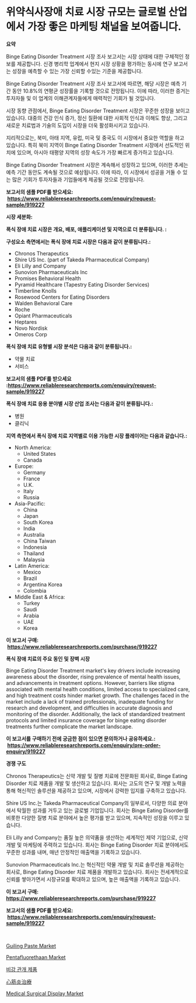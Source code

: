<p><h1>위약식사장애 치료 시장 규모는 글로벌 산업에서 가장 좋은 마케팅 채널을 보여줍니다.</h1></p><p><strong>요약</strong></p>
<p><p>Binge Eating Disorder Treatment 시장 조사 보고서는 시장 상태에 대한 구체적인 정보를 제공합니다. 신경 병리학 업계에서 현지 시장 상황을 평가하는 동시에 연구 보고서는 성장을 예측할 수 있는 가장 신뢰할 수있는 기준을 제공합니다. </p><p>Binge Eating Disorder Treatment 시장 조사 보고서에 따르면, 해당 시장은 예측 기간 동안 10.8%의 연평균 성장률을 기록할 것으로 전망됩니다. 이에 따라, 이러한 증거는 투자자들 및 이 업계의 이해관계자들에게 매력적인 기회가 될 것입니다. </p><p>시장 동향 관점에서, Binge Eating Disorder Treatment 시장은 꾸준한 성장을 보이고 있습니다. 대중의 건강 인식 증가, 정신 질환에 대한 사회적 인식과 이해도 향상, 그리고 새로운 치료법과 기술의 도입이 시장을 더욱 활성화시키고 있습니다. </p><p>지리적으로는, 북미, 아태 지역, 유럽, 미국 및 중국도 이 시장에서 중요한 역할을 하고 있습니다. 특히 북미 지역이 Binge Eating Disorder Treatment 시장에서 선도적인 위치에 있으며, 아시아 태평양 지역의 성장 속도가 가장 빠르게 증가하고 있습니다.</p><p>Binge Eating Disorder Treatment 시장은 계속해서 성장하고 있으며, 이러한 추세는 예측 기간 동안도 계속될 것으로 예상됩니다. 이에 따라, 이 시장에서 성공을 거둘 수 있는 많은 기회가 투자자들과 기업들에게 제공될 것으로 전망됩니다.</p></p>
<p><strong>보고서의 샘플 PDF를 받으세요: &nbsp;<a href="https://www.reliableresearchreports.com/enquiry/request-sample/919227">https://www.reliableresearchreports.com/enquiry/request-sample/919227</a></strong></p>
<p><strong>시장 세분화:</strong></p>
<p><strong> 폭식 장애 치료 시장은 개요, 배포, 애플리케이션 및 지역으로 더 분류됩니다. :</strong></p>
<p><strong>구성요소 측면에서는 폭식 장애 치료 시장은 다음과 같이 분류됩니다.:</strong></p>
<p><ul><li>Chronos Therapeutics</li><li>Shire US Inc. (part of Takeda Pharmaceutical Company)</li><li>Eli Lilly and Company</li><li>Sunovion Pharmaceuticals Inc</li><li>Promises Behavioral Health</li><li>Pyramid Healthcare (Tapestry Eating Disorder Services)</li><li>Timberline Knolls</li><li>Rosewood Centers for Eating Disorders</li><li>Walden Behavioral Care</li><li>Roche</li><li>Opiant Pharmaceuticals</li><li>Heptares</li><li>Novo Nordisk</li><li>Omeros Corp</li></ul></p>
<p><strong> 폭식 장애 치료 유형별 시장 분석은 다음과 같이 분류됩니다.:</strong></p>
<p><ul><li>약물 치료</li><li>서비스</li></ul></p>
<p><strong>보고서의 샘플 PDF를 받으세요 :<a href="https://www.reliableresearchreports.com/enquiry/request-sample/919227">https://www.reliableresearchreports.com/enquiry/request-sample/919227</a></strong></p>
<p><strong> 폭식 장애 치료 응용 분야별 시장 산업 조사는 다음과 같이 분류됩니다.:</strong></p>
<p><ul><li>병원</li><li>클리닉</li></ul></p>
<p><strong>지역 측면에서 폭식 장애 치료 지역별로 이용 가능한 시장 플레이어는 다음과 같습니다.:</strong></p>
<p><ul>
    <li>
        North America:
        <ul>
            <li>United States</li>
            <li>Canada</li>
        </ul>
    </li>
    <li>
        Europe:
        <ul>
            <li>Germany</li>
            <li>France</li>
            <li>U.K.</li>
            <li>Italy</li>
            <li>Russia</li>
        </ul>
    </li>
    <li>
        Asia-Pacific:
        <ul>
            <li>China</li>
            <li>Japan</li>
            <li>South Korea</li>
            <li>India</li>
            <li>Australia</li>
            <li>China Taiwan</li>
            <li>Indonesia</li>
            <li>Thailand</li>
            <li>Malaysia</li>
        </ul>
    </li>
    <li>
        Latin America:
        <ul>
            <li>Mexico</li>
            <li>Brazil</li>
            <li>Argentina Korea</li>
            <li>Colombia</li>
        </ul>
    </li>
    <li>
        Middle East & Africa:
        <ul>
            <li>Turkey</li>
            <li>Saudi</li>
            <li>Arabia</li>
            <li>UAE</li>
            <li>Korea</li>
        </ul>
    </li>
    </ul></p>
<p><strong>이 보고서 구매: &nbsp;<a href="https://www.reliableresearchreports.com/purchase/919227">https://www.reliableresearchreports.com/purchase/919227</a></strong></p>
<p><strong>폭식 장애 치료의 주요 동인 및 장벽 시장</strong></p>
<p><p>Binge Eating Disorder Treatment market's key drivers include increasing awareness about the disorder, rising prevalence of mental health issues, and advancements in treatment options. However, barriers like stigma associated with mental health conditions, limited access to specialized care, and high treatment costs hinder market growth. The challenges faced in the market include a lack of trained professionals, inadequate funding for research and development, and difficulties in accurate diagnosis and monitoring of the disorder. Additionally, the lack of standardized treatment protocols and limited insurance coverage for binge eating disorder treatments further complicate the market landscape.</p></p>
<p><strong>이 보고서를 구매하기 전에 궁금한 점이 있으면 문의하거나 공유하세요.: &nbsp;<a href="https://www.reliableresearchreports.com/enquiry/pre-order-enquiry/919227">https://www.reliableresearchreports.com/enquiry/pre-order-enquiry/919227</a></strong></p>
<p><strong>경쟁 구도</strong></p>
<p><p>Chronos Therapeutics는 신약 개발 및 질병 치료에 전문화된 회사로, Binge Eating Disorder 치료 제품을 개발 및 생산하고 있습니다. 회사는 고도의 연구 및 개발 노력을 통해 혁신적인 솔루션을 제공하고 있으며, 시장에서 강력한 입지를 구축하고 있습니다.</p><p>Shire US Inc.는 Takeda Pharmaceutical Company의 일부로서, 다양한 의료 분야에서 탁월한 성과를 거두고 있는 글로벌 기업입니다. 회사는 Binge Eating Disorder를 비롯한 다양한 질병 치료 분야에서 높은 평가를 받고 있으며, 지속적인 성장을 이루고 있습니다.</p><p>Eli Lilly and Company는 품질 높은 의약품을 생산하는 세계적인 제약 기업으로, 신약 개발 및 마케팅에 주력하고 있습니다. 회사는 Binge Eating Disorder 치료 분야에서도 꾸준한 성과를 내며, 매년 안정적인 매출액을 기록하고 있습니다.</p><p>Sunovion Pharmaceuticals Inc.는 혁신적인 약물 개발 및 치료 솔루션을 제공하는 회사로, Binge Eating Disorder 치료 제품을 개발하고 있습니다. 회사는 전세계적으로 신뢰를 쌓아가면서 시장규모를 확대하고 있으며, 높은 매출액을 기록하고 있습니다.</p></p>
<p><strong>이 보고서 구매: &nbsp; <a href="https://www.reliableresearchreports.com/purchase/919227">https://www.reliableresearchreports.com/purchase/919227</a></strong></p>
<p><strong>보고서의 샘플 PDF를 받으세요: &nbsp;<a href="https://www.reliableresearchreports.com/enquiry/request-sample/919227">https://www.reliableresearchreports.com/enquiry/request-sample/919227</a></strong><strong></strong></p>
<p>&nbsp;</p>
<p><p><a href="https://issuu.com/reportprime-2/docs/guiling-paste-market-size-2030.pptx">Guiling Paste Market</a></p><p><a href="https://github.com/dringals/Market-Research-Report-List-3/blob/main/pentafluorethaan-market.md">Pentafluorethaan Market</a></p><p><a href="https://github.com/sougarounis/Market-Research-Report-List-2/blob/main/4526862182802.md">비강 관개 제품</a></p><p><a href="https://github.com/lababdou/Market-Research-Report-List-2/blob/main/1215144182806.md">心筋炎治療</a></p><p><a href="https://issuu.com/reportprime-2/docs/medical-surgical-display-market-size-2030.pptx">Medical Surgical Display Market</a></p></p>
